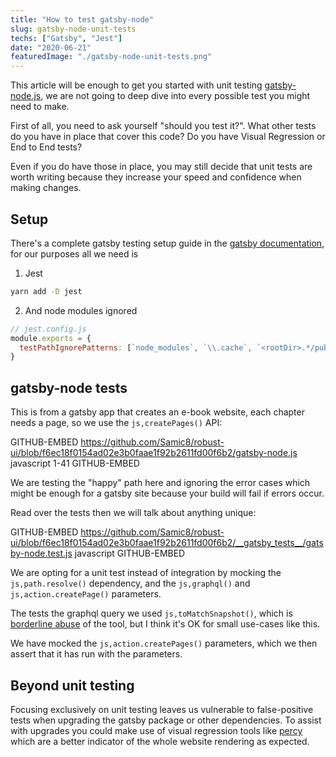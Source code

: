 ```yaml
---
title: "How to test gatsby-node"
slug: gatsby-node-unit-tests
techs: ["Gatsby", "Jest"]
date: "2020-06-21"
featuredImage: "./gatsby-node-unit-tests.png"
---
```


This article will be enough to get you started with unit testing [gatsby-node.js](https://www.gatsbyjs.org/docs/node-apis/), we are not going to deep dive into every possible test you might need to make.

First of all, you need to ask yourself "should you test it?". What other tests do you have in place that cover this code? Do you have Visual Regression or End to End tests?

Even if you do have those in place, you may still decide that unit tests are worth writing because they increase your speed and confidence when making changes.

## Setup

There's a complete gatsby testing setup guide in the [gatsby documentation](https://www.gatsbyjs.org/docs/unit-testing/), for our purposes all we need is

1. Jest

```bash
yarn add -D jest
```

2. And node modules ignored

```jsx
// jest.config.js
module.exports = {
  testPathIgnorePatterns: [`node_modules`, `\\.cache`, `<rootDir>.*/public`],
}
```

## gatsby-node tests

This is from a gatsby app that creates an e-book website, each chapter needs a page, so we use the `js,createPages()` API:

GITHUB-EMBED https://github.com/Samic8/robust-ui/blob/f6ec18f0154ad02e3b0faae1f92b2611fd00f6b2/gatsby-node.js javascript 1-41 GITHUB-EMBED

We are testing the "happy" path here and ignoring the error cases which might be enough for a gatsby site because your build will fail if errors occur.

Read over the tests then we will talk about anything unique:

GITHUB-EMBED https://github.com/Samic8/robust-ui/blob/f6ec18f0154ad02e3b0faae1f92b2611fd00f6b2/__gatsby_tests__/gatsby-node.test.js javascript GITHUB-EMBED

We are opting for a unit test instead of integration by mocking the `js,path.resolve()` dependency, and the `js,graphql()` and `js,action.createPage()` parameters.

The tests the graphql query we used `js,toMatchSnapshot()`, which is [borderline abuse](/article/the-snapshot-testing-tool) of the tool, but I think it's OK for small use-cases like this.

We have mocked the `js,action.createPages()` parameters, which we then assert that it has run with the parameters.

## Beyond unit testing

Focusing exclusively on unit testing leaves us vulnerable to false-positive tests when upgrading the gatsby package or other dependencies. To assist with upgrades you could make use of visual regression tools like [percy](https://www.gatsbyjs.org/packages/gatsby-plugin-percy/) which are a better indicator of the whole website rendering as expected.
